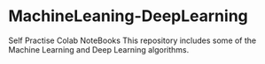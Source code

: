 # MachineLeaning-DeepLearning
Self Practise Colab NoteBooks
This repository includes some of the Machine Learning and Deep Learning algorithms.
